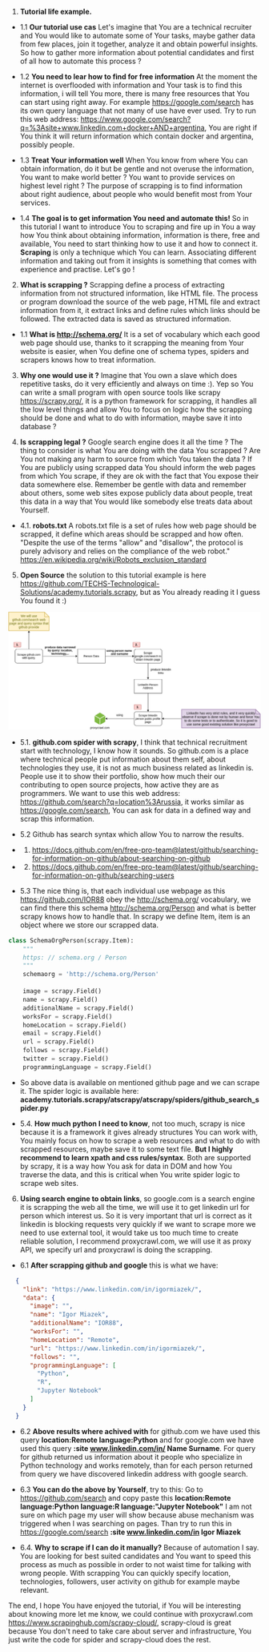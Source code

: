 1. **Tutorial life example.**
- 1.1 **Our tutorial use cas** Let's imagine that You are a technical 
recruiter and You would like to automate some of Your tasks, maybe
gather data from few places, join it together, analyze it
and obtain powerful insights. So how to gather more information
about potential candidates and first of all how to automate this
process ?

- 1.2 **You need to lear how to find for free information** 
At the moment the internet is overflooded with information and
Your task is to find this information, i will tell You more,
there is many free resources that You can start using right away.
For example https://google.com/search has its own query language
that not many of use have ever used. Try to run this web address:
https://www.google.com/search?q=%3Asite+www.linkedin.com+docker+AND+argentina, 
You are right if You think it will return information which 
contain docker and argentina, possibly people.

- 1.3 **Treat Your information well** When You know from where You can obtain information, do it but be
gentle and not overuse the information, You want to make world better ?
You want to provide services on highest level right ? The purpose of 
scrapping is to find information about right audience, about people
who would benefit most from Your services.

- 1.4 **The goal is to get information You need and automate this!** So
in this tutorial I want to introduce You to scraping and fire up in You a
way how You think about obtaining information, information is there, free and
available, You need to start thinking how to use it and how to connect it.
**Scraping** is only a technique which You can learn. Associating different
information and taking out from it insights is something that comes with
experience and practise. Let's go !

2. **What is scrapping ?**
Scrapping define a process of extracting information from not structured
information, like HTML file. The process or program download the source of the
web page, HTML file and extract information from it, it extract links and define
rules which links should be followed. The extracted data is saved as structured
information.
 
- 1.1 **What is http://schema.org/**
It is a set of vocabulary which each good web page should use, thanks to it
scrapping the meaning from Your website is easier, when You define one of schema
types, spiders and scrapers knows how to treat information.

3. **Why one would use it ?** Imagine that You own a slave which does repetitive
tasks, do it very efficiently and always on time :). Yep so You can write a small
program with open source tools like scrapy https://scrapy.org/, it is a python
framework for scrapping, it handles all the low level things and allow You to
focus on logic how the scrapping should be done and what to do with information,
maybe save it into database ?

4. **Is scrapping legal ?** Google search engine does it all the time ? The thing
to consider is what You are doing with the data You scrapped ? Are You not 
making any harm to source from which You taken the data ? If You are publicly
using scrapped data You should inform the web pages from which You scrape, if they
are ok with the fact that You expose their data somewhere else. Remember be gentle
with data and remember about others, some web sites expose publicly data about
people, treat this data in a way that You would like somebody else treats data
about Yourself.

- 4.1. **robots.txt**
A robots.txt file is a set of rules how web page should be scrapped, 
it define which areas should be scrapped and how often.
"Despite the use of the terms "allow" and "disallow", 
the protocol is purely advisory and relies on the compliance of the web robot."
https://en.wikipedia.org/wiki/Robots_exclusion_standard

5. **Open Source** the solution to this tutorial example is 
here https://github.com/TECHS-Technological-Solutions/academy.tutorials.scrapy, but as You already reading it I guess You
found it :)

![High Level Blueprint](./diagrams-High-Level-Blueprint.png)

- 5.1. **github.com spider with scrapy**, I think that
technical recruitment start with technology, I know how it sounds.
So github.com is a place where technical people put information about
them self, about technologies they use, it is not as much business 
related as linkedin is. People use it to show their portfolio, show
how much their our contributing to open source projects, how active
they are as programmers. We want to use this web address:
https://github.com/search?q=location%3Arussia, it works similar 
as https://google.com/search, You can ask for data in a defined way
and scrap this information.

- 5.2 Github has search syntax which allow You to narrow the results.
- 1. https://docs.github.com/en/free-pro-team@latest/github/searching-for-information-on-github/about-searching-on-github
- 2. https://docs.github.com/en/free-pro-team@latest/github/searching-for-information-on-github/searching-users

- 5.3 The nice thing is, that each individual use webpage as this
https://github.com/IOR88 obey the http://schema.org/ vocabulary,
we can find there this schema http://schema.org/Person and 
what is better scrapy knows how to handle that. In scrapy we
define Item, item is an object where we store our scrapped data.
```python
class SchemaOrgPerson(scrapy.Item):
    """
    https: // schema.org / Person
    """
    schemaorg = 'http://schema.org/Person'

    image = scrapy.Field()
    name = scrapy.Field()
    additionalName = scrapy.Field()
    worksFor = scrapy.Field()
    homeLocation = scrapy.Field()
    email = scrapy.Field()
    url = scrapy.Field()
    follows = scrapy.Field()
    twitter = scrapy.Field()
    programmingLanguage = scrapy.Field()
``` 
- So above data is available on mentioned github page and we can
scrape it. The spider logic is available here:
**academy.tutorials.scrapy/atscrapy/atscrapy/spiders/github_search_spider.py**

- 5.4. **How much python I need to know**, not too much, scrapy is nice
because it is a framework it gives already structures You can work with, You mainly
focus on how to scrape a web resources and what to do with scrapped resources, maybe
save it to some text file. **But I highly recommend to learn xpath and css rules/syntax**.
Both are supported by scrapy, it is a way how You ask for data in DOM and how You traverse
the data, and this is critical when You write spider logic to scrape web sites.

6. **Using search engine to obtain links**, so google.com is a search engine
it is scrapping the web all the time, we will use it to get linkedin url for
person which interest us. So it is very important that url is correct as it 
linkedin is blocking requests very quickly if we want to scrape more we need
to use external tool, it would take us too much time to create reliable
solution, I recommend proxycrawl.com, we will use it as proxy API, we specify
url and proxycrawl is doing the scrapping.

- 6.1 **After scrapping github and google** this is what we have:
```json
  {
    "link": "https://www.linkedin.com/in/igormiazek/",
    "data": {
      "image": "",
      "name": "Igor Miazek",
      "additionalName": "IOR88",
      "worksFor": "",
      "homeLocation": "Remote",
      "url": "https://www.linkedin.com/in/igormiazek/",
      "follows": "",
      "programmingLanguage": [
        "Python",
        "R",
        "Jupyter Notebook"      
      ]
    }
  } 
```  

- 6.2 **Above results where achived with** for github.com we have used
this query **location:Remote language:Python** and for google.com we have
used this query **:site www.linkedin.com/in/ Name Surname**. For query for
github returned us information about it people who specialize in Python
technology and works remotely, than for each person returned from query we
have discovered linkedin address with google search.

- 6.3 **You can do the above by Yourself**, try to this: Go to https://github.com/search and copy paste this **location:Remote language:Python language:R language:"Jupyter Notebook"** I am not sure on which page my user will show because abuse mechanism was 
triggered when I was searching on pages. Than try to run this in https://google.com/search
**:site www.linkedin.com/in Igor Miazek**

- 6.4. **Why to scrape if I can do it manually?** Because of automation I say. You
are looking for best suited candidates and You want to speed this process as much as
possible in order to not waist time for talking with wrong people. With scrapping
You can quickly specify location, technologies, followers, user activity on github
for example maybe relevant.


The end, I hope You have enjoyed the tutorial, if You will be interesting about 
knowing more let me know, we could continue with proxycrawl.com 
https://www.scrapinghub.com/scrapy-cloud/, scrapy-cloud is great because You
don't need to take care about server and infrastructure, You just write the code for
spider and scrapy-cloud does the rest.
